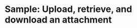 # Sample: Upload, retrieve, and download an attachment

<!-- https://docs.microsoft.com/en-us/dynamics365/customer-engagement/developer/sample-upload-retrieve-download-attachment -->